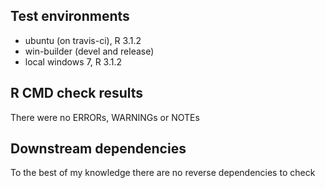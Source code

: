 ## Test environments
* ubuntu (on travis-ci), R 3.1.2
* win-builder (devel and release)
* local windows 7, R 3.1.2

## R CMD check results
There were no ERRORs, WARNINGs or NOTEs

## Downstream dependencies
To the best of my knowledge there are no reverse dependencies to check